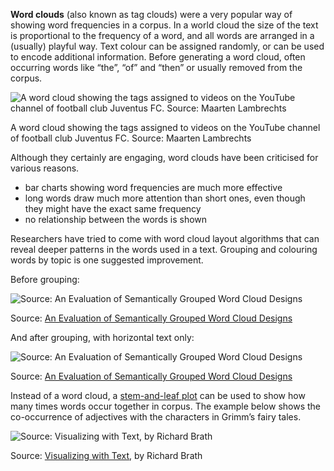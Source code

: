 **Word clouds** (also known as tag clouds) were a very popular way of showing word frequencies in a corpus. In a world cloud the size of the text is proportional to the frequency of a word, and all words are arranged in a (usually) playful way. Text colour can be assigned randomly, or can be used to encode additional information. Before generating a word cloud, often occurring words like “the”, “of” and “then” or usually removed from the corpus.

![A word cloud showing the tags assigned to videos on the YouTube channel of football club Juventus FC. Source: Maarten Lambrechts](Visualising%20text%2073ea05fcce1b4ee5939cd29821ddd468/9-cloud-titles.png)

A word cloud showing the tags assigned to videos on the YouTube channel of football club Juventus FC. Source: Maarten Lambrechts

Although they certainly are engaging, word clouds have been criticised for various reasons.

- bar charts showing word frequencies are much more effective
- long words draw much more attention than short ones, even though they might have the exact same frequency
- no relationship between the words is shown

Researchers have tried to come with word cloud layout algorithms that can reveal deeper patterns in the words used in a text. Grouping and colouring words by topic is one suggested improvement.

Before grouping:

![Source: [An Evaluation of Semantically Grouped Word Cloud Designs](https://vimeo.com/364568578)](Visualising%20text%2073ea05fcce1b4ee5939cd29821ddd468/word-cloud-before.png)

Source: [An Evaluation of Semantically Grouped Word Cloud Designs](https://vimeo.com/364568578)

And after grouping, with horizontal text only:

![Source: [An Evaluation of Semantically Grouped Word Cloud Designs](https://vimeo.com/364568578)](Visualising%20text%2073ea05fcce1b4ee5939cd29821ddd468/word-cloud-after.png)

Source: [An Evaluation of Semantically Grouped Word Cloud Designs](https://vimeo.com/364568578)

Instead of a word cloud, a <span class='internal-link'>[stem-and-leaf plot](visualising-with-text-stem-and-leaf-plots)</span> can be used to show how many times words occur together in corpus. The example below shows the co-occurrence of adjectives with the characters in Grimm’s fairy tales.

![Source: [Visualizing with Text](https://richardbrath.wordpress.com/books-and-chapters-by-richard-brath/visualizing-with-text-book-companion-web-site/#:~:text=Visualizing%20with%20Text%20is%20a,simple%20labels%20through%20to%20documents.), by Richard Brath](Visualising%20text%2073ea05fcce1b4ee5939cd29821ddd468/grimm-occurence-stem-leaf-brath.png)

Source: [Visualizing with Text](https://richardbrath.wordpress.com/books-and-chapters-by-richard-brath/visualizing-with-text-book-companion-web-site/#:~:text=Visualizing%20with%20Text%20is%20a,simple%20labels%20through%20to%20documents.), by Richard Brath